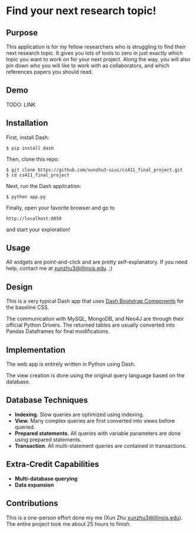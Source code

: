 Find your next research topic!
==============================

Purpose
-------

This application is for my fellow researchers who is struggling to find their next
research topic. It gives you lots of tools to zero in just exactly which topic you want
to work on for your next project. Along the way, you will also pin down who you will like to
work with as collaborators, and which references papers you should read.

Demo
----

TODO: LINK


Installation
------------

First, install Dash:

```
$ pip install dash
```

Then, clone this repo:

```
$ git clone https://github.com/xunzhu3-uiuc/cs411_final_project.git
$ cd cs411_final_project
```

Next, run the Dash application:

```
$ python app.py
```

Finally, open your favorite browser and go to

```
http://localhost:8050
```

and start your exploration!


Usage
-----

All widgets are point-and-click and are pretty self-explanatory. If you need
help, contact me at xunzhu3@illinois.edu. ;)


Design
------

This is a very typical Dash app that uses [Dash Bootstrap
Components](https://dash-bootstrap-components.opensource.faculty.ai/) for the
baseline CSS.

The communication with MySQL, MongoDB, and Neo4J are through their official
Python Drivers. The returned tables are usually converted into Pandas Dataframes
for final modifications.

Implementation
--------------

The web app is entirely written in Python using Dash.

The view creation is done using the original query language based on the database.

Database Techniques
-------------------

  - **Indexing.** Slow queries are optimized using indexing.
  - **View.** Many complex queries are first converted into views before queried.
  - **Prepared statements**. All queries with variable parameters are done using prepared statements.
  - **Transaction**. All multi-statement queries are contained in transactions.
<!-- REST API for accessing databases -->
<!-- Constraint -->
<!-- Trigger -->
<!-- Stored procedure -->
<!-- Parallel query execution -->
<!-- Partitioning/sharding -->

Extra-Credit Capabilities
-------------------------

  - **Multi-database querying**
  - **Data expansion**

Contributions
-------------

This is a one-person effort done my me (Xun Zhu xunzhu3@illinois.edu). The
entire project took me about 25 hours to finish.
